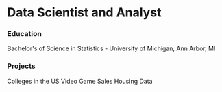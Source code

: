 # Data Scientist and Analyst

### Education
Bachelor's of Science in Statistics - University of Michigan, Ann Arbor, MI

### Projects
Colleges in the US
Video Game Sales
Housing Data
